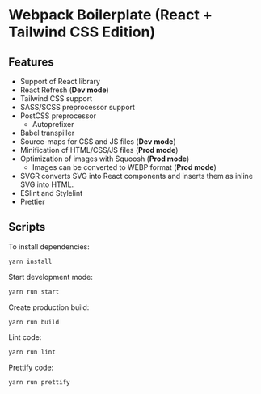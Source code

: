 # Webpack Boilerplate (React + Tailwind CSS Edition)

## Features

- Support of React library
- React Refresh (**Dev mode**)
- Tailwind CSS support
- SASS/SCSS preprocessor support
- PostCSS preprocessor
  - Autoprefixer
- Babel transpiller
- Source-maps for CSS and JS files (**Dev mode**)
- Minification of HTML/CSS/JS files (**Prod mode**)
- Optimization of images with Squoosh (**Prod mode**)
  - Images can be converted to WEBP format (**Prod mode**)
- SVGR converts SVG into React components and inserts them as inline SVG into HTML.
- ESlint and Stylelint
- Prettier

## Scripts

To install dependencies:

```sh
yarn install
```

Start development mode:

```sh
yarn run start
```

Create production build:

```sh
yarn run build
```

Lint code:

```sh
yarn run lint
```

Prettify code:

```sh
yarn run prettify
```
